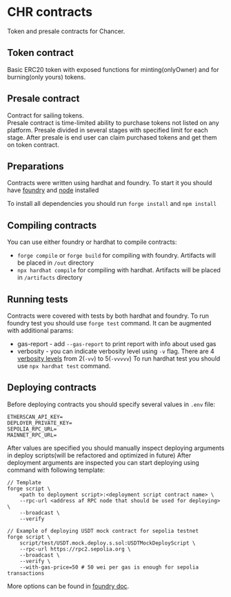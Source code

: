 # CHR contracts
Token and presale contracts for Chancer.

## Token contract
Basic ERC20 token with exposed functions for minting(onlyOwner) and for burning(only yours) tokens.

## Presale contract
Contract for sailing tokens.
<br/>
Presale contract is time-limited ability to purchase tokens not listed on any platform.
Presale divided in several stages with specified limit for each stage.
After presale is end user can claim purchased tokens and get them on token contract.

## Preparations
Contracts were written using hardhat and foundry. To start it you should have [foundry](https://book.getfoundry.sh/getting-started/installation) and [node](https://nodejs.org/en/download) installed

To install all dependencies you should run `forge install` and `npm install`

## Compiling contracts
You can use either foundry or hardhat to compile contracts:
- `forge compile` or `forge build` for compiling with foundry. Artifacts will be placed in `/out` directory
- `npx hardhat compile` for compiling with hardhat. Artifacts will be placed in `/artifacts` directory

## Running tests
Contracts were covered with tests by both hardhat and foundry.
To run foundry test you should use `forge test` command. It can be augmented with additional params:
- gas-report - add `--gas-report` to print report with info about used gas
- verbosity - you can indicate verbosity level using `-v` flag. There are 4 [verbosity levels](https://book.getfoundry.sh/forge/tests#logs-and-traces) from 2(`-vv`) to 5(`-vvvvv`)
To run hardhat test you should use `npx hardhat test` command.

## Deploying contracts
Before deploying contracts you should specify several values in `.env` file:
```
ETHERSCAN_API_KEY=
DEPLOYER_PRIVATE_KEY=
SEPOLIA_RPC_URL=
MAINNET_RPC_URL=
```
After values are specified you should manually inspect deploying arguments in deploy scripts(will be refactored and optimized in future)
After deployment arguments are inspected you can start deploying using command with following template:
```
// Template
forge script \
    <path to deployment script>:<deployment script contract name> \
    --rpc-url <address af RPC node that should be used for deploying> \
    --broadcast \
    --verify
```
```
// Example of deploying USDT mock contract for sepolia testnet
forge script \
    script/test/USDT.mock.deploy.s.sol:USDTMockDeployScript \
    --rpc-url https://rpc2.sepolia.org \
    --broadcast \
    --verify \
    --with-gas-price=50 # 50 wei per gas is enough for sepolia transactions
```
More options can be found in [foundry doc](https://book.getfoundry.sh/reference/forge/forge-script).




